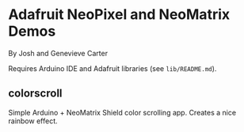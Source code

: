 # Adafruit NeoPixel and NeoMatrix Demos

By Josh and Genevieve Carter

Requires Arduino IDE and Adafruit libraries (see `lib/README.md`).

## colorscroll

Simple Arduino + NeoMatrix Shield color scrolling app. Creates a nice rainbow effect.
